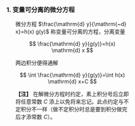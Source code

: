 <div style="float: left; width: 64%; padding: 1%;">

### 1. 变量可分离的微分方程

<ul>

微分方程 $\frac{\mathrm{d} y}{\mathrm{~d} x}=h(x) g(y)$ 称变量可分离的方程，分离变量

$$
\frac{\mathrm{d} y}{g(y)}=h(x) \mathrm{d} x
$$

两边积分便得通解

$$
\int \frac{\mathrm{d} y}{g(y)}=\int h(x) \mathrm{d} x+C
$$

**【注】** 在解微分方程时约定，素上积分号后立即将任意常数 $C$ 添上以免将来忘记。此点约定与不定积分不一样（做不定积分时总是要到积分做完后才添常数 $C$）。

</ul>

</div>
<div style="float: right; width: 26%; padding: 1%;">

</div>
<div style="clear: both;"></div>
